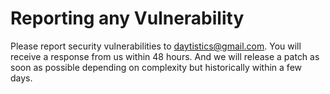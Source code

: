 # Reporting any Vulnerability

Please report security vulnerabilities to daytistics@gmail.com.
You will receive a response from us within 48 hours. And we will release a patch as soon as possible depending on complexity but historically within a few days.
